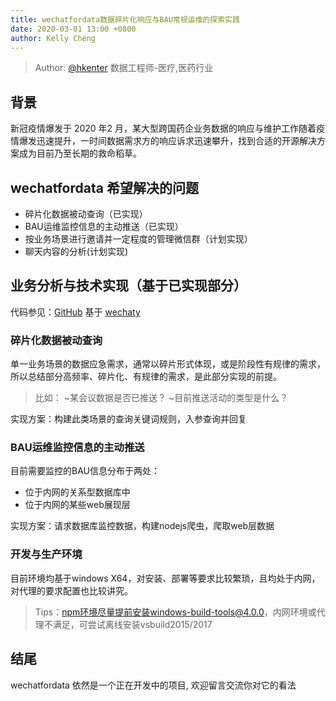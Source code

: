 ```yaml
---
title: wechatfordata数据碎片化响应与BAU常规运维的探索实践
date: 2020-03-01 13:00 +0800
author: Kelly Cheng
---
```

> Author: [@hkenter](https://github.com/hkenter) 数据工程师-医疗,医药行业
<!--more-->
## 背景
新冠疫情爆发于 2020 年2 月，某大型跨国药企业务数据的响应与维护工作随着疫情爆发迅速提升，一时间数据需求方的响应诉求迅速攀升，找到合适的开源解决方案成为目前乃至长期的救命稻草。

## wechatfordata 希望解决的问题
- 碎片化数据被动查询（已实现）
- BAU运维监控信息的主动推送（已实现）
- 按业务场景进行邀请并一定程度的管理微信群（计划实现）
- 聊天内容的分析(计划实现)

## 业务分析与技术实现（基于已实现部分）
代码参见：[GitHub](https://github.com/hkenter/wechatfordata)
基于 [wechaty](https://github.com/Chatie/wechaty)
### 碎片化数据被动查询 ###
单一业务场景的数据应急需求，通常以碎片形式体现，或是阶段性有规律的需求，所以总结部分高频率、碎片化、有规律的需求，是此部分实现的前提。

> 比如：
~某会议数据是否已推送？
~目前推送活动的类型是什么？

实现方案：构建此类场景的查询关键词规则，入参查询并回复

### BAU运维监控信息的主动推送 ###
目前需要监控的BAU信息分布于两处：
 - 位于内网的关系型数据库中
 - 位于内网的某些web展现层
 
实现方案：请求数据库监控数据，构建nodejs爬虫，爬取web层数据

### 开发与生产环境 ###
目前环境均基于windows X64，对安装、部署等要求比较繁琐，且均处于内网，对代理的要求配置也比较讲究。

> Tips：npm环境尽量提前安装windows-build-tools@4.0.0，内网环境或代理不满足，可尝试离线安装vsbuild2015/2017

 
## 结尾
wechatfordata 依然是一个正在开发中的项目, 欢迎留言交流你对它的看法
